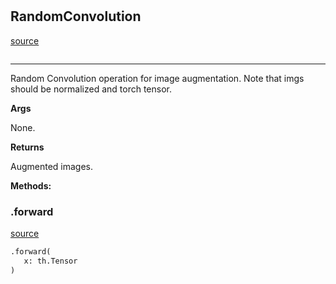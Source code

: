 #


## RandomConvolution
[source](https://github.com/RLE-Foundation/Hsuanwu\blob\main\hsuanwu/xplore/augmentation/random_convolution.py\#L6)
```python 

```


---
Random Convolution operation for image augmentation. Note that imgs should be normalized and torch tensor.


**Args**

None.


**Returns**

Augmented images.


**Methods:**


### .forward
[source](https://github.com/RLE-Foundation/Hsuanwu\blob\main\hsuanwu/xplore/augmentation/random_convolution.py\#L19)
```python
.forward(
   x: th.Tensor
)
```

